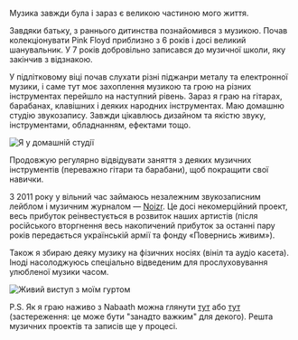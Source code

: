 Музика завжди була і зараз є великою частиною мого життя.

Завдяки батьку, з раннього дитинства познайомився з музикою. Почав колекціонувати Pink Floyd приблизно з 6 років і досі великий шанувальник. У 7 років добровільно записався до музичної школи, яку закінчив з відзнакою.

У підлітковому віці почав слухати різні піджанри металу та електронної музики, і саме тут моє захоплення музикою та грою на різних інструментах перейшло на наступний рівень. Зараз я граю на гітарах, барабанах, клавішних і деяких народних інструментах. Маю домашню студію звукозапису. Завжди цікавлюсь дизайном та якістю звуку, інструментами, обладнанням, ефектами тощо.

![Я у домашній студії](/me-in-studio.webp)

Продовжую регулярно відвідувати заняття з деяких музичних інструментів (переважно гітари та барабани), щоб покращити свої навички.

З 2011 року у вільний час займаюсь незалежним звукозаписним лейблом і музичним журналом &mdash; [Noizr](https://noizr.com). Це досі некомерційний проект, весь прибуток реінвестується в розвиток наших артистів (після російського вторгнення весь накопичений прибуток за останні пару років передається українській армії та фонду «Повернись живим»).

Також я збираю деяку музику на фізичних носіях (вініл та аудіо касета). Іноді насолоджуюсь спеціально відведеним для прослуховування улюбленої музики часом.

![Живий виступ з моїм гуртом](/me-live.webp)

P.S. Як я граю наживо з Nabaath можна глянути [тут](https://youtu.be/ThlDSKGNc-k) або [тут](https://youtu.be/osGApVlgYk8) (застереження: це може бути "занадто важким" для декого). Решта музичних проектів та записів ще у процесі.

